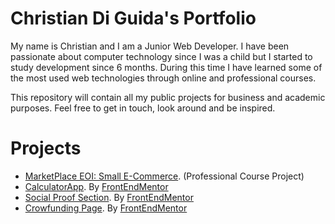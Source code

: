 # Christian Di Guida's Portfolio

My name is Christian and I am a Junior Web Developer. I have been passionate about computer technology since I was a child but I started to study development since 6 months. During this time I have learned some of the most used web technologies through online and professional courses.

This repository will contain all my public projects for business and academic purposes. Feel free to get in touch, look around and be inspired.

# Projects

- [MarketPlace EOI: Small E-Commerce](https://marketplace-eoi-g2.web.app/). (Professional Course Project)
- [CalculatorApp](https://calculatorapp-72c03.web.app/). By [FrontEndMentor](https://www.frontendmentor.io/)
- [Social Proof Section](https://frontmentor-socialproofsection.web.app/). By [FrontEndMentor](https://www.frontendmentor.io/)
- [Crowfunding Page](https://frontmentor-crowfundingpage.web.app/). By [FrontEndMentor](https://www.frontendmentor.io/)
